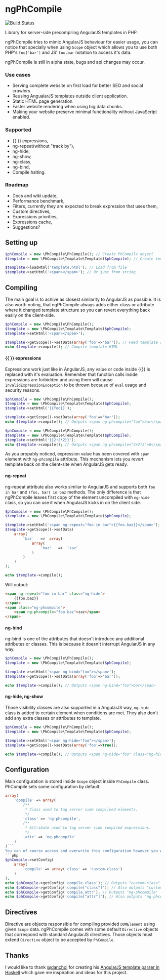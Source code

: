 # ngPhCompile
[![Build Status](https://travis-ci.org/krzksz/ngPhCompile.svg?branch=master)](https://travis-ci.org/krzksz/ngPhCompile)

Library for server-side precompiling AngularJS templates in PHP.

ngPhCompile tries to mimic AngularJS behaviour for easier usage, you can notice that specially when using `Scope` object
which allows you to use both PHP's `foo['bar']` and JS' `foo.bar` notation to access it's data.

ngPhCompile is still in alpha state, bugs and api changes may occur.

### Use cases
* Serving complete website on first load for better SEO and social crawlers.
* Reusing AngualarJS templates outside client application.
* Static HTML page generation.
* Faster website rendering when using big data chunks.
* Making your website preserve minimal functionality without JavaScript enabled.

### Supported
* {{ }} expressions,
* ng-repeat(without "track by"),
* ng-hide,
* ng-show,
* ng-class,
* ng-bind,
* Compile halting.

### Roadmap
* Docs and wiki update,
* Performance benchmark,
* Filters, currently they are expected to break expression that uses them,
* Custom directives,
* Expressions priorities,
* Expressions cache,
* Suggestions?

## Setting up 
```php
$phCompile = new \PhCompile\PhCompile(); // Create PhCompile object
$template = new \PhCompile\Template\Template($phCompile); // Create template

$template->loadHtml('template.html'); // Load from file
$template->setHtml('<span></span>'); // Or just from string
```

## Compiling
The main goal is to achive as closest similarity to AngularJS as possible. It is also worth noting, that ngPhCompile always adds either class or attribute where it changed template structure so you can revert everything back easily on the client-side.
```php
$phCompile = new \PhCompile\PhCompile();
$template = new \PhCompile\Template\Template($phCompile);
$template->setHtml('<span></span>');

$template->getScope()->setData(array('foo'=>'bar')); // Feed template scope with data
echo $template->compile(); // Compile template HTML
```

#### {{ }} expressions
Expressions work just like in AngularJS, any value or code inside {{}} is replaced with it's evaluation. Remember that function calls inside expressions are forbidden and using them will cause `InvalidExpressionException` to be thrown because of `eval` usage and security reasons.
```php
$phCompile = new \PhCompile\PhCompile();
$template = new \PhCompile\Template\Template($phCompile);
$template->setHtml('{{foo}}');

$template->getScope()->setData(array('foo'=>'bar'));
echo $template->compile(); // Outputs <span ng-phcompile="foo">bar</span>
```
```php
$phCompile = new \PhCompile\PhCompile();
$template = new \PhCompile\Template\Template($phCompile);
$template->setHtml('{{2+2*2}}');
echo $template->compile(); // Outputs <span ng-phcompile="2+2*2">6</span>
```
As you propably noticed, expression value has been covered with `span` element with `ng-phcompile` attribute. This mechanism lets you revert template back on the client-site when AngularJS gets ready.
#### ng-repeat
ng-repeat attribute also works similar to AngularJS and supports both `foo in bar` and `(foo, bar) in baz` methods. The only difference is that ngPhCompile leaves first copy of the element uncompiled with `ng-hide` class, so you can use it when AngularJS kicks in on the client side.

```php
$phCompile = new \PhCompile\PhCompile();
$template = new \PhCompile\Template\Template($phCompile);

$template->setHtml('<span ng-repeat="foo in bar">{{foo.baz}}</span>');
$template->getScope()->setData(
	array(
    	'bar'   =>  array(
        	array(
            	'baz'   =>  'zaz'
            )
        )
	)
);

echo $template->compile();
```
Will output:
```html
<span ng-repeat="foo in bar" class="ng-hide">
	{{foo.baz}}
</span>
<span class="ng-phcompile">
	<span ng-phcompile="foo.baz">zaz</span>
</span>
```
#### ng-bind
ng-bind is one of the attributes that doesn't introduce any additional attributes or classes. This is because it doesn't interrupt AngularJS in any way.

```php
$phCompile = new \PhCompile\PhCompile();
$template = new \PhCompile\Template\Template($phCompile);

$template->setHtml('<span ng-bind="foo"></span>');
$template->getScope()->setData(array('foo'=>'bar'));

echo $template->compile(); // Outputs <span ng-bind="foo">bar</span>
```
#### ng-hide, ng-show
Those visibility classes are also supported in a AngularJS way, `ng-hide` class is added to certain element when conditions are met. They also don't add any extra classes or attributes to template.

```php
$phCompile = new \PhCompile\PhCompile();
$template = new \PhCompile\Template\Template($phCompile);

$template->setHtml('<span ng-hide="foo"></span>');
$template->getScope()->setData(array('foo'=>true));

echo $template->compile(); // Outputs <span ng-hide="foo" class="ng-hide">bar</span>
```
## Configuration

Main configuration is stored inside `Scope` object inside `PhCompile` class.
PhCompile sets some configuration by default:
```php
array(
	'compile' => array(
        /**
         * Class used to tag server side compileed elements.
         */
        'class' => 'ng-phcompile',
        /**
         * Attribute used to tag server side compiled expressions.
         */
        'attr' => 'ng-phcompile'
  	)
)```
You can of course access and overwrite this configuration however you want:
```php
$phCompile->setConfig(
    array(
        'compile' => array('class' => 'custom-class')
    )
);
echo $phCompile->getConfig('compile.class'); // Outputs "custom-class"
echo $phCompile->getConfig('compile["class"]'); // Also outputs "custom-class"
echo $phCompile->getConfig('compile.attr'); // Outputs "ng-phcompile"
echo $phCompile->getConfig('compile["attr"]'); // Also outputs "ng-phcompile"
```

## Directives
Directive are objects responsible for compiling provided `DOMElement` using given `Scope` data. ngPhCompile comes with some default `Directive` objects that correspond with standard AngularJS directives. Those objects must extend `Directive` object to be accepted by `PhCompile`.


## Thanks
I would like to thank [@danchoi](https://github.com/danchoi) for creating his [AngularJS template parser in Haskell](https://github.com/danchoi/ngrender) which gave me inspiration and ideas for this project.
